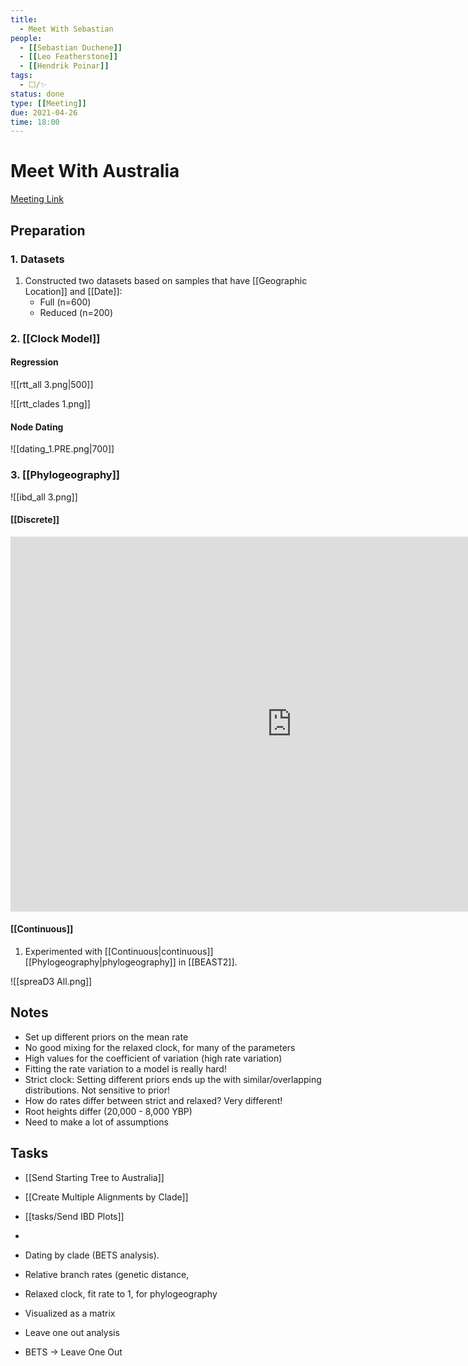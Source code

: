 ```yaml
---
title:
  - Meet With Sebastian
people:
  - [[Sebastian Duchene]]
  - [[Leo Featherstone]]
  - [[Hendrik Poinar]]
tags:
  - ⬜/✨
status: done  
type: [[Meeting]]
due: 2021-04-26
time: 18:00
---
```


# Meet With Australia

[Meeting Link](https://us02web.zoom.us/j/84583403662?pwd=OWZpbVhmMVhLc1hJOGd0aVFEZEJRZz09)

## Preparation

### 1. Datasets
1. Constructed two datasets based on samples that have [[Geographic Location]] and [[Date]]:
	- Full (n=600)
	- Reduced (n=200)

### 2. [[Clock Model]]

#### Regression

![[rtt_all 3.png|500]]

![[rtt_clades 1.png]]
	
#### Node Dating

![[dating_1.PRE.png|700]]

### 3. [[Phylogeography]]	

![[ibd_all 3.png]]

#### [[Discrete]]

<iframe id="igraph" scrolling="no" style="border:none;" seamless="seamless" src="https://rawcdn.githack.com/ktmeaton/plague-phylogeography/337baaf80e5e1f356737e46bb0bf8afb2f164fd8/workflow/scripts/arc_diagram.html" height="600px" width=900px ></iframe>

#### [[Continuous]]

1. Experimented with [[Continuous|continuous]] [[Phylogeography|phylogeography]] in [[BEAST2]].

![[spreaD3 All.png]]


## Notes

- Set up different priors on the mean rate
- No good mixing for the relaxed clock, for many of the parameters
- High values for the coefficient of variation (high rate variation)
- Fitting the rate variation to a model is really hard!	
- Strict clock: Setting different priors ends up the with similar/overlapping distributions. Not sensitive to prior!
- How do rates differ between strict and relaxed? Very different!
- Root heights differ (20,000 - 8,000 YBP)
- Need to make a lot of assumptions 

## Tasks
- [[Send Starting Tree to Australia]]
- [[Create Multiple Alignments by Clade]]
- [[tasks/Send IBD Plots]]
- 
- Dating by clade (BETS analysis).
- Relative branch rates (genetic distance, 
- Relaxed clock, fit rate to 1, for phylogeography
- Visualized as a matrix
- Leave one out analysis


- BETS -> 	Leave One Out 
